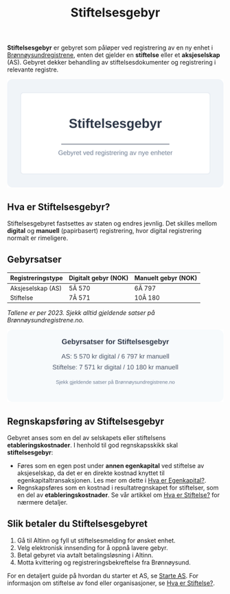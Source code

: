 ﻿---
title: "Stiftelsesgebyr"
seoTitle: "Stiftelsesgebyr"
description: '**Stiftelsesgebyr** er gebyret som påløper ved registrering av en ny enhet i [Brønnøysundregistrene](/blogs/regnskap/hva-er-bronnoeysundregistrene "Hva er B...'
---

**Stiftelsesgebyr** er gebyret som påløper ved registrering av en ny enhet i [Brønnøysundregistrene](/blogs/regnskap/hva-er-bronnoeysundregistrene "Hva er Brønnøysundregistrene? Org.nr, Registrering og Tjenester"), enten det gjelder en **stiftelse** eller et **aksjeselskap** (AS). Gebyret dekker behandling av stiftelsesdokumenter og registrering i relevante registre.

![Illustrasjon av Stiftelsesgebyr](stiftelsesgebyr-image.svg)

## Hva er Stiftelsesgebyr?

Stiftelsesgebyret fastsettes av staten og endres jevnlig. Det skilles mellom **digital** og **manuell** (papirbasert) registrering, hvor digital registrering normalt er rimeligere.

## Gebyrsatser

| Registreringstype       | Digitalt gebyr (NOK) | Manuelt gebyr (NOK) |
|-------------------------|----------------------|---------------------|
| Aksjeselskap (AS)       | 5Â 570                | 6Â 797               |
| Stiftelse               | 7Â 571                | 10Â 180              |

*Tallene er per 2023. Sjekk alltid gjeldende satser på Brønnøysundregistrene.no.*

![Oversikt over gebyrsatser](stiftelsesgebyr-components.svg)

## Regnskapsføring av Stiftelsesgebyr

Gebyret anses som en del av selskapets eller stiftelsens **etableringskostnader**. I henhold til god regnskapsskikk skal **stiftelsesgebyr**:

* Føres som en egen post under **annen egenkapital** ved stiftelse av aksjeselskap, da det er en direkte kostnad knyttet til egenkapitaltransaksjonen. Les mer om dette i [Hva er Egenkapital?](/blogs/regnskap/hva-er-egenkapital "Hva er Egenkapital? Komplett Guide til Egenkapital i Regnskap").
* Regnskapsføres som en kostnad i resultatregnskapet for stiftelser, som en del av **etableringskostnader**. Se vår artikkel om [Hva er Stiftelse?](/blogs/regnskap/hva-er-stiftelse "Hva er Stiftelse? Juridisk Grunnlag og Regnskapsregler") for nærmere detaljer.

## Slik betaler du Stiftelsesgebyret

1. Gå til Altinn og fyll ut stiftelsesmelding for ønsket enhet.
2. Velg elektronisk innsending for å oppnå lavere gebyr.
3. Betal gebyret via avtalt betalingsløsning i Altinn.
4. Motta kvittering og registreringsbekreftelse fra Brønnøysund.

For en detaljert guide på hvordan du starter et AS, se [Starte AS](/blogs/regnskap/starte-as "Starte AS: Steg-for-steg guide til å stifte aksjeselskap"). For informasjon om stiftelse av fond eller organisasjoner, se [Hva er Stiftelse?](/blogs/regnskap/hva-er-stiftelse "Hva er Stiftelse? Juridisk Grunnlag og Regnskapsregler").









